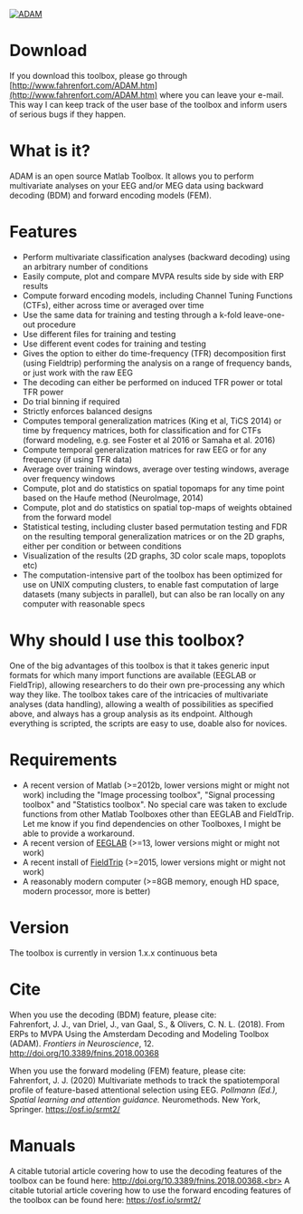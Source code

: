 
[![ADAM](/install/ADAM_header.png)](http://www.fahrenfort.com/ADAM.htm)

# Download
If you download this toolbox, please go through [http://www.fahrenfort.com/ADAM.htm](http://www.fahrenfort.com/ADAM.htm) where you can leave your e-mail. This way I can keep track of the user base of the toolbox and inform users of serious bugs if they happen.

# What is it?
ADAM is an open source Matlab Toolbox. It allows you to perform multivariate analyses on your EEG and/or MEG data using backward decoding (BDM) and forward encoding models (FEM).

# Features
- Perform multivariate classification analyses (backward decoding) using an arbitrary number of conditions
- Easily compute, plot and compare MVPA results side by side with ERP results
- Compute forward encoding models, including Channel Tuning Functions (CTFs), either across time or averaged over time
- Use the same data for training and testing through a k-fold leave-one-out procedure
- Use different files for training and testing
- Use different event codes for training and testing
- Gives the option to either do time-frequency (TFR) decomposition first (using Fieldtrip) performing the analysis on a range of frequency bands, or just work with the raw EEG
- The decoding can either be performed on induced TFR power or total TFR power
- Do trial binning if required
- Strictly enforces balanced designs
- Computes temporal generalization matrices (King et al, TiCS 2014) or time by frequency matrices, both for classification and for CTFs (forward modeling, e.g. see Foster et al 2016 or Samaha et al. 2016)
- Compute temporal generalization matrices for raw EEG or for any frequency (if using TFR data)
- Average over training windows, average over testing windows, average over frequency windows
- Compute, plot and do statistics on spatial topomaps for any time point based on the Haufe method (NeuroImage, 2014)
- Compute, plot and do statistics on spatial top-maps of weights obtained from the forward model
- Statistical testing, including cluster based permutation testing and FDR on the resulting temporal generalization matrices or on the 2D graphs, either per condition or between conditions
- Visualization of the results (2D graphs, 3D color scale maps, topoplots etc)
- The computation-intensive part of the toolbox has been optimized for use on UNIX computing clusters, to enable fast computation of large datasets (many subjects in parallel), but can also be ran locally on any computer with reasonable specs

# Why should I use this toolbox?
One of the big advantages of this toolbox is that it takes generic input formats for which many import functions are available (EEGLAB or FieldTrip), allowing researchers to do their own pre-processing any which way they like. The toolbox takes care of the intricacies of multivariate analyses (data handling), allowing a wealth of possibilities as specified above, and always has a group analysis as its endpoint. Although everything is scripted, the scripts are easy to use, doable also for novices.

# Requirements
- A recent version of Matlab (>=2012b, lower versions might or might not work) including the "Image processing toolbox", "Signal processing toolbox" and "Statistics toolbox". No special care was taken to exclude functions from other Matlab Toolboxes other than EEGLAB and FieldTrip. Let me know if you find dependencies on other Toolboxes, I might be able to provide a workaround.
- A recent version of [EEGLAB](https://sccn.ucsd.edu/eeglab/downloadtoolbox.php) (>=13, lower versions might or might not work)
- A recent install of [FieldTrip](http://www.fieldtriptoolbox.org/download) (>=2015, lower versions might or might not work)
- A reasonably modern computer (>=8GB memory, enough HD space, modern processor, more is better)

# Version
The toolbox is currently in version 1.x.x continuous beta

# Cite
When you use the decoding (BDM) feature, please cite:<br>
Fahrenfort, J. J., van Driel, J., van Gaal, S., & Olivers, C. N. L. (2018). From ERPs to MVPA Using the Amsterdam Decoding and Modeling Toolbox (ADAM). *Frontiers in Neuroscience*, 12. http://doi.org/10.3389/fnins.2018.00368

When you use the forward modeling (FEM) feature, please cite:<br>
Fahrenfort, J. J. (2020) Multivariate methods to track the spatiotemporal profile of feature-based attentional selection using EEG.  *Pollmann (Ed.), Spatial learning and attention guidance.* Neuromethods. New York, Springer. https://osf.io/srmt2/


# Manuals
A citable tutorial article covering how to use the decoding features of the toolbox can be found here: http://doi.org/10.3389/fnins.2018.00368.<br>
A citable tutorial article covering how to use the forward encoding features of the toolbox can be found here: https://osf.io/srmt2/
